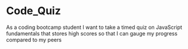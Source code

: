 # Code_Quiz
As a coding bootcamp student
I want to take a timed quiz on JavaScript fundamentals that stores high scores
so that I can gauge my progress compared to my peers
